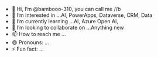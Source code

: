 - 👋 Hi, I’m @bambooo-310, you can call me //b
- 👀 I’m interested in ...AI, PowerApps, Dataverse, CRM, Data
- 🌱 I’m currently learning ...AI, Azure Open AI, 
- 💞️ I’m looking to collaborate on ...Anything new
- 📫 How to reach me ...
- 😄 Pronouns: ...
- ⚡ Fun fact: ...

<!---
bambooo-310/bambooo-310 is a ✨ special ✨ repository because its `README.md` (this file) appears on your GitHub profile.
You can click the Preview link to take a look at your changes.
--->
